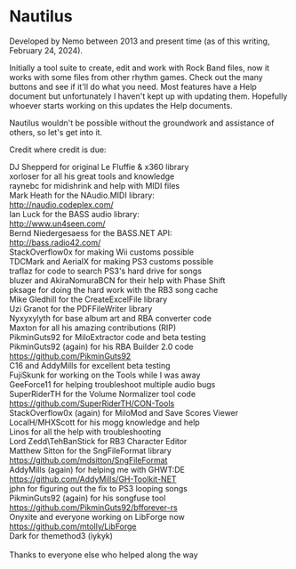 # Nautilus
Developed by Nemo between 2013 and present time (as of this writing, February 24, 2024).

Initially a tool suite to create, edit and work with Rock Band files, now it works with some files from other rhythm games.
Check out the many buttons and see if it'll do what you need. Most features have a Help document but unfortunately I haven't kept up with updating them. Hopefully whoever starts working on this updates the Help documents.

Nautilus wouldn't be possible without the groundwork and assistance of others, so let's get into it.

Credit where credit is due:

DJ Shepperd for original Le Fluffie & x360 library<br>
xorloser for all his great tools and knowledge<br>
raynebc for midishrink and help with MIDI files<br>
Mark Heath for the NAudio.MIDI library:<br>
http://naudio.codeplex.com/<br>
Ian Luck for the BASS audio library:<br>
http://www.un4seen.com/<br>
Bernd Niedergesaess for the BASS.NET API:<br>
http://bass.radio42.com/<br>
StackOverflow0x for making Wii customs possible<br>
TDCMark and AerialX for making PS3 customs possible<br>
traflaz for code to search PS3's hard drive for songs<br>
bluzer and AkiraNomuraBCN for their help with Phase Shift<br>
pksage for doing the hard work with the RB3 song cache<br>
Mike Gledhill for the CreateExcelFile library<br>
Uzi Granot for the PDFFileWriter library<br>
Nyxyxylyth for base album art and RBA converter code<br>
Maxton for all his amazing contributions (RIP)<br>
PikminGuts92 for MiloExtractor code and beta testing<br>
PikminGuts92 (again) for his RBA Builder 2.0 code<br>
https://github.com/PikminGuts92<br>
C16 and AddyMills for excellent beta testing<br>
FujiSkunk for working on the Tools while I was away<br>
GeeForce11 for helping troubleshoot multiple audio bugs<br>
SuperRiderTH for the Volume Normalizer tool code<br>
https://github.com/SuperRiderTH/CON-Tools<br>
StackOverflow0x (again) for MiloMod and Save Scores Viewer<br>
LocalH/MHXScott for his mogg knowledge and help<br>
Linos for all the help with troubleshooting<br>
Lord Zedd\TehBanStick for RB3 Character Editor<br>
Matthew Sitton for the SngFileFormat library<br>
https://github.com/mdsitton/SngFileFormat<br>
AddyMills (again) for helping me with GHWT:DE<br>
https://github.com/AddyMills/GH-Toolkit-NET<br>
jphn for figuring out the fix to PS3 looping songs<br>
PikminGuts92 (again) for his songfuse tool<br>
https://github.com/PikminGuts92/bfforever-rs<br>
Onyxite and everyone working on LibForge now<br>
https://github.com/mtolly/LibForge<br>
Dark for themethod3 (iykyk)<br>
<br>
Thanks to everyone else who helped along the way
